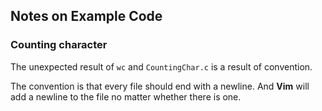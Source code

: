 ## Notes on Example Code

### Counting character

The unexpected result of `wc` and `CountingChar.c` is a result of convention.

The convention is that every file should end with a newline. And **Vim** will add a newline to the file no matter whether there is one.